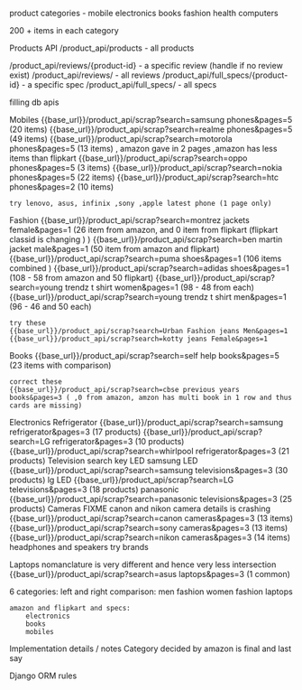 product categories - 
    mobile
    electronics
    books
    fashion
    health
    computers

200 + items in each category

Products API
/product_api/products - all products

/product_api/reviews/{product-id} - a specific review (handle if no review exist)
/product_api/reviews/ - all reviews
/product_api/full_specs/{product-id} - a specific spec
/product_api/full_specs/ - all specs


filling db apis

Mobiles
    {{base_url}}/product_api/scrap?search=samsung phones&pages=5 (20 items)
    {{base_url}}/product_api/scrap?search=realme phones&pages=5 (49 items)
    {{base_url}}/product_api/scrap?search=motorola phones&pages=5  (13 items) , amazon gave in 2 pages ,amazon has less items than flipkart
    {{base_url}}/product_api/scrap?search=oppo phones&pages=5 (3 items)
    {{base_url}}/product_api/scrap?search=nokia phones&pages=5 (22 items)
    {{base_url}}/product_api/scrap?search=htc phones&pages=2 (10 items)

    try lenovo, asus, infinix ,sony ,apple latest phone (1 page only)

Fashion
    {{base_url}}/product_api/scrap?search=montrez jackets female&pages=1  (26 item from amazon, and 0 item from flipkart (flipkart classid is changing ) )
    {{base_url}}/product_api/scrap?search=ben martin jacket male&pages=1 (50 item from amazon and flipkart)
    {{base_url}}/product_api/scrap?search=puma shoes&pages=1  (106 items combined )
    {{base_url}}/product_api/scrap?search=adidas shoes&pages=1 (108 - 58 from amazon and 50 flipkart)
    {{base_url}}/product_api/scrap?search=young trendz t shirt women&pages=1  (98 - 48 from each)
    {{base_url}}/product_api/scrap?search=young trendz t shirt men&pages=1  (96 - 46 and 50 each)

    try these
    {{base_url}}/product_api/scrap?search=Urban Fashion jeans Men&pages=1  
    {{base_url}}/product_api/scrap?search=kotty jeans Female&pages=1  

Books
    {{base_url}}/product_api/scrap?search=self help books&pages=5 (23 items with comparison)
    
    correct these
    {{base_url}}/product_api/scrap?search=cbse previous years books&pages=3 ( ,0 from amazon, amzon has multi book in 1 row and thus cards are missing) 

Electronics
    Refrigerator
        {{base_url}}/product_api/scrap?search=samsung refrigerator&pages=3 (17 products) 
        {{base_url}}/product_api/scrap?search=LG refrigerator&pages=3 (10 products) 
        {{base_url}}/product_api/scrap?search=whirlpool refrigerator&pages=3 (21 products)
    Television search key LED
        samsung LED {{base_url}}/product_api/scrap?search=samsung televisions&pages=3 (30 products)
        lg LED {{base_url}}/product_api/scrap?search=LG televisions&pages=3 (18 products)
        panasonic {{base_url}}/product_api/scrap?search=panasonic televisions&pages=3 (25 products)
    Cameras
        FIXME canon and nikon camera details is crashing
        {{base_url}}/product_api/scrap?search=canon cameras&pages=3 (13 items)
        {{base_url}}/product_api/scrap?search=sony cameras&pages=3 (13 items)  
        {{base_url}}/product_api/scrap?search=nikon cameras&pages=3 (14 items)        
    headphones and speakers
        try brands

Laptops
    nomanclature is very different and hence very less intersection
    {{base_url}}/product_api/scrap?search=asus laptops&pages=3 (1 common)
    
6 categories:
    left and right comparison:
        men fashion
        women fashion
        laptops

    amazon and flipkart and specs:
        electronics
        books
        mobiles

Implementation details / notes
Category decided by amazon is final and last say


Django ORM rules
